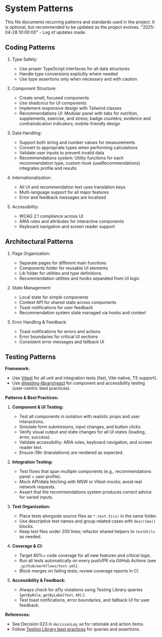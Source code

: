 
# System Patterns

This file documents recurring patterns and standards used in the project.
It is optional, but recommended to be updated as the project evolves.
"2025-04-28 10:00:00" - Log of updates made.

## Coding Patterns

1. Type Safety:
   - Use proper TypeScript interfaces for all data structures
   - Handle type conversions explicitly where needed
   - Use type assertions only when necessary and with caution

2. Component Structure:
   - Create small, focused components
   - Use shadcn/ui for UI components
   - Implement responsive design with Tailwind classes
   - Recommendations UI: Modular panel with tabs for nutrition, supplements, exercise, and stress; badge counters; evidence and contraindication indicators; mobile-friendly design

3. Data Handling:
   - Support both string and number values for measurements
   - Convert to appropriate types when performing calculations
   - Validate user inputs to prevent invalid data
   - Recommendations system: Utility functions for each recommendation type, custom hook (useRecommendations) integrates profile and results

4. Internationalization:
   - All UI and recommendation text uses translation keys
   - Multi-language support for all major features
   - Error and feedback messages are localized

5. Accessibility:
   - WCAG 2.1 compliance across UI
   - ARIA roles and attributes for interactive components
   - Keyboard navigation and screen reader support

## Architectural Patterns

1. Page Organization:
   - Separate pages for different main functions
   - Components folder for reusable UI elements
   - Lib folder for utilities and type definitions
   - Recommendation utilities and hooks separated from UI logic

2. State Management:
   - Local state for simple components
   - Context API for shared state across components
   - Toast notifications for user feedback
   - Recommendation system state managed via hooks and context

3. Error Handling & Feedback:
   - Toast notifications for errors and actions
   - Error boundaries for critical UI sections
   - Consistent error messages and fallback UI

## Testing Patterns

**Framework:**
- Use [Vitest](https://vitest.dev/) for all unit and integration tests (fast, Vite-native, TS support).
- Use [@testing-library/react](https://testing-library.com/docs/react-testing-library/intro/) for component and accessibility testing (user-centric best practices).

**Patterns & Best Practices:**
1. **Component & UI Testing:**
   - Test all components in isolation with realistic props and user interactions.
   - Simulate form submissions, input changes, and button clicks.
   - Verify visual output and state changes for all UI states (loading, error, success).
   - Validate accessibility: ARIA roles, keyboard navigation, and screen reader text.
   - Ensure i18n (translations) are rendered as expected.

2. **Integration Testing:**
   - Test flows that span multiple components (e.g., recommendations panel + user profile).
   - Mock API/data fetching with MSW or Vitest mocks; avoid real network requests.
   - Assert that the recommendations system produces correct advice for varied inputs.

3. **Test Organization:**
   - Place tests alongside source files as `*.test.ts(x)` in the same folder.
   - Use descriptive test names and group related cases with `describe()` blocks.
   - Keep test files under 200 lines; refactor shared helpers to `testUtils` as needed.

4. **Coverage & CI:**
   - Target 80%+ code coverage for all new features and critical logic.
   - Run all tests automatically on every push/PR via GitHub Actions (see `.github/workflows/test.yml`).
   - Block merges on failing tests; review coverage reports in CI.

5. **Accessibility & Feedback:**
   - Always check for a11y violations using Testing Library queries (`getByRole`, `getByLabelText`, etc.).
   - Test toast notifications, error boundaries, and fallback UI for user feedback.

**References:**
- See Decision 023 in `decisionLog.md` for rationale and action items.
- Follow [Testing Library best practices](https://testing-library.com/docs/guide-which-query/) for queries and assertions.

